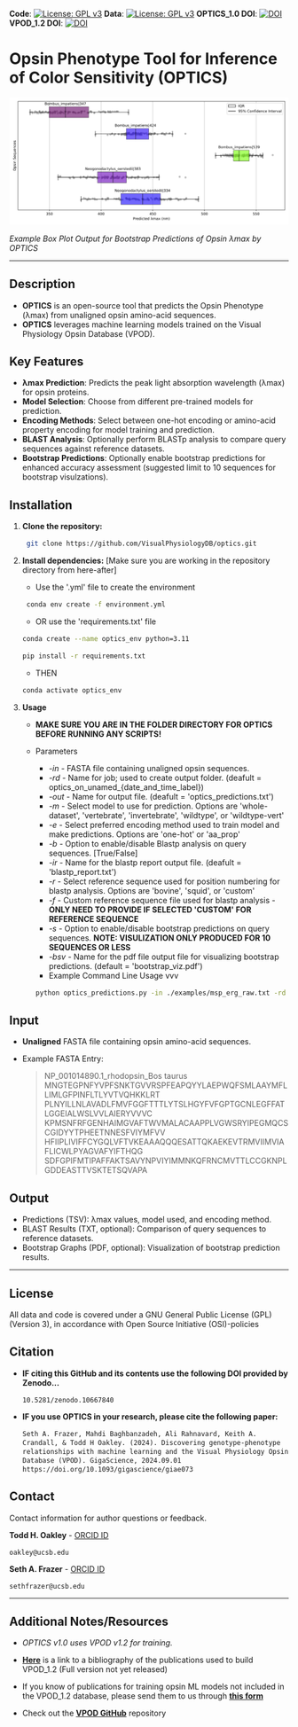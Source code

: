 **Code**: [![License: GPL v3](https://img.shields.io/badge/License-GPLv3-blue.svg)](https://www.gnu.org/licenses/gpl-3.0) **Data**: [![License: GPL v3](https://img.shields.io/badge/License-GPLv3-blue.svg)](https://www.gnu.org/licenses/gpl-3.0) **OPTICS_1.0 DOI**: [![DOI](https://zenodo.org/badge/DOI/10.5281/zenodo.12213246.svg)](https://doi.org/10.5281/zenodo.12213246) **VPOD_1.2 DOI**: [![DOI](https://zenodo.org/badge/DOI/10.5281/zenodo.12213246.svg)](https://doi.org/10.5281/zenodo.12213246)


# Opsin Phenotype Tool for Inference of Color Sensitivity (OPTICS) 

![](https://github.com/VisualPhysiologyDB/optics/blob/main/examples/optics_on_msp_test_of_optics_2024-09-19_19-48-49/msp_bs_viz.svg?raw=true)

  _Example Box Plot Output for Bootstrap Predictions of Opsin λmax by OPTICS_

---
## Description

- **OPTICS** is an open-source tool that predicts the Opsin Phenotype (λmax) from unaligned opsin amino-acid sequences. 
- **OPTICS** leverages machine learning models trained on the Visual Physiology Opsin Database (VPOD).

## Key Features

- **λmax Prediction**: Predicts the peak light absorption wavelength (λmax) for opsin proteins.
- **Model Selection**: Choose from different pre-trained models for prediction.
- **Encoding Methods**: Select between one-hot encoding or amino-acid property encoding for model training and prediction.
- **BLAST Analysis**: Optionally perform BLASTp analysis to compare query sequences against reference datasets.
- **Bootstrap Predictions**: Optionally enable bootstrap predictions for enhanced accuracy assessment (suggested limit to 10 sequences for bootstrap visulzations).

## Installation

1. **Clone the repository:**
   ```bash
    git clone https://github.com/VisualPhysiologyDB/optics.git

2. **Install dependencies:** [Make sure you are working in the repository directory from here-after]
   - Use the '.yml' file to create the environment
     
   ```bash
    conda env create -f environment.yml
   ```
   - OR use the 'requirements.txt' file

   ```bash
   conda create --name optics_env python=3.11 
   ```
   ```bash
   pip install -r requirements.txt
   ```
   - THEN
     
   ```bash
   conda activate optics_env
   
4. **Usage**

    - **MAKE SURE YOU ARE IN THE FOLDER DIRECTORY FOR OPTICS BEFORE RUNNING ANY SCRIPTS!**
    - Parameters
      - -_in_ - FASTA file containing unaligned opsin sequences.
      - _-rd_ - Name for job; used to create output folder. (deafult = optics_on_unamed_{date_and_time_label})
      - _-out_ - Name for output file. (deafult = 'optics_predictions.txt')
      - _-m_ - Select model to use for prediction. Options are 'whole-dataset', 'vertebrate', 'invertebrate', 'wildtype', or 'wildtype-vert'
      - _-e_ - Select preferred encoding method used to train model and make predictions. Options are 'one-hot' or 'aa_prop'
      - _-b_ - Option to enable/disable Blastp analysis on query sequences. [True/False]
      - _-ir_ - Name for the blastp report output file. (deafult = 'blastp_report.txt')
      - _-r_ - Select reference sequence used for position numbering for blastp analysis. Options are 'bovine', 'squid', or 'custom'
      - _-f_ - Custom reference sequence file used for blastp analysis - **ONLY NEED TO PROVIDE IF SELECTED 'CUSTOM' FOR REFERENCE SEQUENCE**
      - _-s_ - Option to enable/disable bootstrap predictions on query sequences. **NOTE: VISULIZATION ONLY PRODUCED FOR 10 SEQUENCES OR LESS**
      - _-bsv_ - Name for the pdf file output file for visualizing bootstrap predictions. (default = 'bootstrap_viz.pdf')
      - Example Command Line Usage vvv

      ```bash
      python optics_predictions.py -in ./examples/msp_erg_raw.txt -rd msp_test_of_optics -out msp_predictions.tsv -m whole-dataset -e aa_prop -b True -ir msp_blastp_report.tsv -r squid -s True -bsv msp_bs_viz.pdf 

## Input

- **Unaligned** FASTA file containing opsin amino-acid sequences.
- Example FASTA Entry:

    >NP_001014890.1_rhodopsin_Bos taurus
    MNGTEGPNFYVPFSNKTGVVRSPFEAPQYYLAEPWQFSMLAAYMFLLIMLGFPINFLTLYVTVQHKKLRT 
    PLNYILLNLAVADLFMVFGGFTTTLYTSLHGYFVFGPTGCNLEGFFATLGGEIALWSLVVLAIERYVVVC 
    KPMSNFRFGENHAIMGVAFTWVMALACAAPPLVGWSRYIPEGMQCSCGIDYYTPHEETNNESFVIYMFVV 
    HFIIPLIVIFFCYGQLVFTVKEAAAQQQESATTQKAEKEVTRMVIIMVIAFLICWLPYAGVAFYIFTHQG 
    SDFGPIFMTIPAFFAKTSAVYNPVIYIMMNKQFRNCMVTTLCCGKNPLGDDEASTTVSKTETSQVAPA   
 
## Output

- Predictions (TSV): λmax values, model used, and encoding method.
- BLAST Results (TXT, optional): Comparison of query sequences to reference datasets.
- Bootstrap Graphs (PDF, optional): Visualization of bootstrap prediction results.

---
## License
All data and code is covered under a GNU General Public License (GPL)(Version 3), in accordance with Open Source Initiative (OSI)-policies

## Citation

- **IF citing this GitHub and its contents use the following DOI provided by Zenodo...**

      10.5281/zenodo.10667840
    
- **IF you use OPTICS in your research, please cite the following paper:**

      Seth A. Frazer, Mahdi Baghbanzadeh, Ali Rahnavard, Keith A. Crandall, & Todd H Oakley. (2024). Discovering genotype-phenotype relationships with machine learning and the Visual Physiology Opsin Database (VPOD). GigaScience, 2024.09.01 https://doi.org/10.1093/gigascience/giae073

## Contact
Contact information for author questions or feedback.

  **Todd H. Oakley** - [ORCID ID](https://orcid.org/0000-0002-4478-915X)
    
    oakley@ucsb.edu
    
**Seth A. Frazer** - [ORCID ID](https://orcid.org/0000-0002-3800-212X)

    sethfrazer@ucsb.edu
    
---
## Additional Notes/Resources

- *OPTICS v1.0 uses VPOD v1.2 for training.*

- **[Here](https://tinyurl.com/u7hn9adm)** is a link to a bibliography of the publications used to build VPOD_1.2 (Full version not yet released)
  
- If you know of publications for training opsin ML models not included in the VPOD_1.2 database, please send them to us through **[this form](https://tinyurl.com/29afaxyr)**
  
- Check out the **[VPOD GitHub](https://github.com/VisualPhysiologyDB/visual-physiology-opsin-db)** repository
